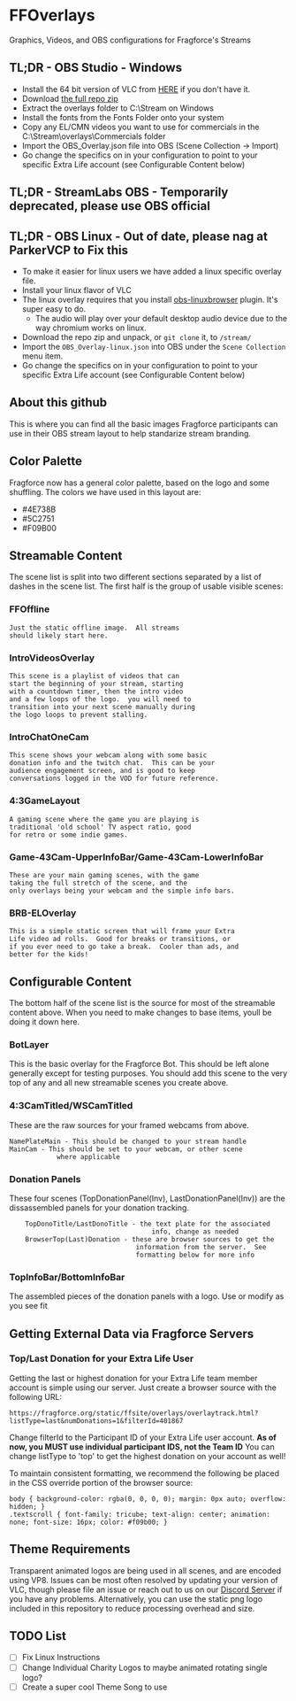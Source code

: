 # FFOverlays
Graphics, Videos, and OBS configurations for Fragforce's Streams

## TL;DR - OBS Studio - Windows
* Install the 64 bit version of VLC from [HERE](https://www.videolan.org/vlc/download-windows.html) if you don't have it. 
* Download [the full repo zip](https://github.com/fragforce/FFOverlays/archive/master.zip)
* Extract the overlays folder to C:\Stream on Windows
* Install the fonts from the Fonts Folder onto your system
* Copy any EL/CMN videos you want to use for commercials in the C:\Stream\overlays\Commercials folder
* Import the OBS_Overlay.json file into OBS (Scene Collection -> Import)
* Go change the specifics on in your configuration to point to your specific Extra Life account (see Configurable Content below)

## TL;DR - StreamLabs OBS - Temporarily deprecated, please use OBS official

## TL;DR - OBS Linux - Out of date, please nag at ParkerVCP to Fix this
* To make it easier for linux users we have added a linux specific overlay file.
* Install your linux flavor of VLC
* The linux overlay requires that you install [obs-linuxbrowser](https://github.com/bazukas/obs-linuxbrowser/) plugin. It's super easy to do.
    * The audio will play over your default desktop audio device due to the way chromium works on linux.
* Download the repo zip and unpack, or `git clone` it, to `/stream/`
* Import the `OBS_Overlay-linux.json` into OBS under the `Scene Collection` menu item.
* Go change the specifics on in your configuration to point to your specific Extra Life account (see Configurable Content below)

## About this github
This is where you can find all the basic images Fragforce participants can use in their OBS stream layout to help standarize stream branding.

## Color Palette
Fragforce now has a general color palette, based on the logo and some shuffling.  The colors we have used in this layout are:
* #4E738B
* #5C2751
* #F09B00

## Streamable Content
The scene list is split into two different sections separated by a list of dashes in the scene list.  The first half is the group of usable visible scenes:

### FFOffline	
	Just the static offline image.  All streams
	should likely start here.

### IntroVideosOverlay
	This scene is a playlist of videos that can
	start the beginning of your stream, starting
	with a countdown timer, then the intro video
	and a few loops of the logo.  you will need to
	transition into your next scene manually during
	the logo loops to prevent stalling.

### IntroChatOneCam
	This scene shows your webcam along with some basic
	donation info and the twitch chat.  This can be your
	audience engagement screen, and is good to keep
	conversations logged in the VOD for future reference.

### 4:3GameLayout
	A gaming scene where the game you are playing is 
	traditional 'old school' TV aspect ratio, good
	for retro or some indie games.

### Game-43Cam-UpperInfoBar/Game-43Cam-LowerInfoBar
	These are your main gaming scenes, with the game
	taking the full stretch of the scene, and the
	only overlays being your webcam and the simple info bars.

### BRB-ELOverlay
	This is a simple static screen that will frame your Extra
	Life video ad rolls.  Good for breaks or transitions, or
	if you ever need to go take a break.  Cooler than ads, and
	better for the kids!


## Configurable Content
The bottom half of the scene list is the source for most of the streamable content above.  When you need to make changes to base items, youll be doing it down here.

### BotLayer
This is the basic overlay for the Fragforce Bot.  This should be left alone generally except for testing purposes.  You should add this scene to the very top of any and all new streamable scenes you create above.

### 4:3CamTitled/WSCamTitled
These are the raw sources for your framed webcams from above.
```
NamePlateMain - This should be changed to your stream handle
MainCam - This should be set to your webcam, or other scene
			where applicable
```
### Donation Panels
These four scenes (TopDonationPanel(Inv), LastDonationPanel(Inv)) are the dissassembled panels for your donation tracking.  
```
	TopDonoTitle/LastDonoTitle - the text plate for the associated
									info, change as needed
	BrowserTop(Last)Donation - these are browser sources to get the
								information from the server.  See
								formatting below for more info
```
### TopInfoBar/BottomInfoBar
The assembled pieces of the donation panels with a logo.  Use or modify as you see fit

## Getting External Data via Fragforce Servers

### Top/Last Donation for your Extra Life User
Getting the last or highest donation for your Extra Life team member account is simple using our server.  Just create a browser source with the following URL:
```
https://fragforce.org/static/ffsite/overlays/overlaytrack.html?listType=last&numDonations=1&filterId=401867
```
Change filterId to the Participant ID of your Extra Life user account.  **As of now, you MUST use individual participant IDS, not the Team ID**
You can change listType to 'top' to get the highest donation on your account as well!

To maintain consistent formatting, we recommend the following be placed in the CSS override portion of the browser source:
```
body { background-color: rgba(0, 0, 0, 0); margin: 0px auto; overflow: hidden; }
.textscroll { font-family: tricube; text-align: center; animation: none; font-size: 16px; color: #f09b00; }
```

## Theme Requirements
Transparent animated logos are being used in all scenes, and are encoded using VP8.  Issues can be most often resolved by updating your version of VLC, though please file an issue or reach out to us on our [Discord Server](http://discord.fragforce.org) if you have any problems.  Alternatively, you can use the static png logo included in this repository to reduce processing overhead and size.

## TODO List
- [ ] Fix Linux Instructions
- [ ] Change Individual Charity Logos to maybe animated rotating single logo?
- [ ] Create a super cool Theme Song to use
